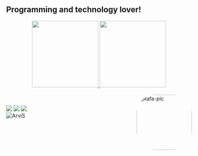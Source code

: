 ## Programming and technology lover!

<div align="center">
  <a href="https://github.com/ArviSlayer">
  <img height="180em" src="https://github-readme-stats.vercel.app/api?username=ArviSlayer&show_icons=true&theme=dracula&include_all_commits=true&count_private=true"/>
  <img height="180em" src="https://github-readme-stats.vercel.app/api/top-langs/?username=ArviSlayer&layout=compact&langs_count=7&theme=dracula"/>
</div>
<div style="display: inline_block"><br>
  <img align="right" alt="Rafa-pic" height="150" style="border-radius:50px;" src="https://media.discordapp.net/attachments/963508065183858800/974030502782705684/Media_220511_222233.gif">
</div> 
  
 ##
 
<div> 
  <a href="https://www.youtube.com/channel/UCZ-KzHhEWPhFvAGOTBxlUeg" target="_blank"><img src="https://img.shields.io/badge/YouTube-FF0000?style=for-the-badge&logo=youtube&logoColor=white" target="_blank"></a>
  <a href="https://www.instagram.com/arvis_here/" target="_blank"><img src="https://img.shields.io/badge/-Instagram-%23E4405F?style=for-the-badge&logo=instagram&logoColor=white" target="_blank"></a>
   <a href="https://discord.com/users/384345860097441794" target="_blank"><img src="https://img.shields.io/badge/Discord-7289DA?style=for-the-badge&logo=discord&logoColor=white" target="_blank"></a> 
</div>
  
  <img src="https://komarev.com/ghpvc/?username=ArviSlayery&label=Ziyaretçi%20Sayısı&color=da004e" alt="ArviS" />
  
